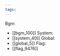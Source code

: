 ```yaml
---
tags:
---
```

Bgm:
- [[bgm_100]]
System:
- [[system_40]]
Global:
- [[global_5]]
Flag:
- [[flag_9476]]
